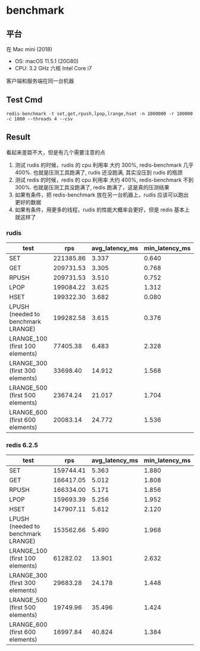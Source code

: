 # benchmark

## 平台

在 Mac mini (2018)

- OS: macOS 11.5.1 (20G80)
- CPU: 3.2 GHz 六核 Intel Core i7

客户端和服务端在同一台机器

## Test Cmd

```shell
redis-benchmark -t set,get,rpush,lpop,lrange,hset -n 1000000 -r 100000 -c 1000 --threads 4 --csv
```

## Result

看起来差距不大，但是有几个需要注意的点

1. 测试 rudis 的时候，rudis 的 cpu 利用率 大约 300%, redis-benchmark 几乎 400%. 也就是压测工具跑满了, rudis 还没跑满, 其实没压到 rudis 的瓶颈
1. 测试 redis 的时候，redis 的 cpu 利用率 大约 400%, redis-benchmark 不到 300%. 也就是压测工具没跑满了, redis 跑满了，这是真的压测结果
1. 如果有条件，把 redis-benchmark 放在另一台机器上，rudis 应该可以跑出更好的数据
1. 如果有条件，用更多的线程，rudis 的性能大概率会更好，但是 redis 基本上就这样了

### rudis

| test                               | rps       | avg_latency_ms | min_latency_ms | p50_latency_ms | p95_latency_ms | p99_latency_ms | max_latency_ms |
| ---------------------------------- | --------- | -------------- | -------------- | -------------- | -------------- | -------------- | -------------- |
| SET                                | 221385.86 | 3.337          | 0.640          | 3.239          | 4.863          | 5.991          | 10.647         |
| GET                                | 209731.53 | 3.305          | 0.768          | 3.207          | 4.895          | 5.927          | 7.095          |
| RPUSH                              | 209731.53 | 3.510          | 0.752          | 3.399          | 5.191          | 6.071          | 7.911          |
| LPOP                               | 199084.22 | 3.625          | 1.312          | 3.487          | 5.375          | 6.023          | 25.295         |
| HSET                               | 199322.30 | 3.682          | 0.080          | 3.567          | 5.311          | 5.975          | 29.375         |
| LPUSH (needed to benchmark LRANGE) | 199282.58 | 3.615          | 0.376          | 3.471          | 5.407          | 6.119          | 28.863         |
| LRANGE_100 (first 100 elements)    | 77405.38  | 6.483          | 2.328          | 6.319          | 7.951          | 8.423          | 148.479        |
| LRANGE_300 (first 300 elements)    | 33698.40  | 14.912         | 1.568          | 14.503         | 19.375         | 22.335         | 145.279        |
| LRANGE_500 (first 500 elements)    | 23674.24  | 21.017         | 1.704          | 20.687         | 26.559         | 28.495         | 110.335        |
| LRANGE_600 (first 600 elements)    | 20083.14  | 24.772         | 1.536          | 24.527         | 31.135         | 33.119         | 124.287        |

### redis 6.2.5

| test                               | rps       | avg_latency_ms | min_latency_ms | p50_latency_ms | p95_latency_ms | p99_latency_ms | max_latency_ms |
| ---------------------------------- | --------- | -------------- | -------------- | -------------- | -------------- | -------------- | -------------- |
| SET                                | 159744.41 | 5.363          | 1.880          | 5.455          | 7.367          | 8.879          | 26.751         |
| GET                                | 166417.05 | 5.012          | 1.808          | 5.239          | 6.511          | 7.247          | 29.199         |
| RPUSH                              | 166334.00 | 5.171          | 1.856          | 5.399          | 6.703          | 7.559          | 25.647         |
| LPOP                               | 159693.39 | 5.256          | 1.952          | 5.455          | 6.927          | 7.631          | 28.495         |
| HSET                               | 147907.11 | 5.612          | 2.120          | 5.823          | 7.279          | 8.031          | 35.967         |
| LPUSH (needed to benchmark LRANGE) | 153562.66 | 5.490          | 1.968          | 5.567          | 7.231          | 8.343          | 130.111        |
| LRANGE_100 (first 100 elements)    | 61282.02  | 13.901         | 2.632          | 13.911         | 17.103         | 18.527         | 139.007        |
| LRANGE_300 (first 300 elements)    | 29683.28  | 24.178         | 1.448          | 23.791         | 35.807         | 42.047         | 144.255        |
| LRANGE_500 (first 500 elements)    | 19749.96  | 35.496         | 1.424          | 35.167         | 53.695         | 62.303         | 129.215        |
| LRANGE_600 (first 600 elements)    | 16997.84  | 40.824         | 1.384          | 40.607         | 62.079         | 71.103         | 128.895        |
